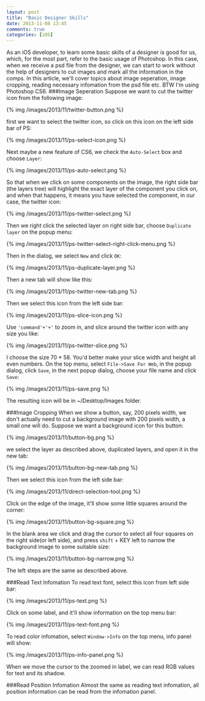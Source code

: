 ```yaml
---
layout: post
title: "Basic Designer Skills"
date: 2013-11-08 13:45
comments: true
categories: [iOS]
---
```


As an iOS developer, to learn some basic skills of a designer is good for us, which, for the most part, refer to the basic usage of Photoshop. In this case, when we receive a psd file from the designer, we can start to work without the help of designers to cut images and mark all the information in the comps. In this article, we'll cover topics about image seperation, image cropping, reading necessary infomation from the psd file etc. BTW I'm using Photoshop CS6.
###Image Seperation
Suppose we want to cut the twitter icon from the following image:

{% img /images/2013/11/twitter-button.png %}

first we want to select the twitter icon, so click on this icon on the left side bar of PS:

{% img /images/2013/11/ps-select-icon.png %}

Next maybe a new feature of CS6, we check the `Auto-Select` box and choose `Layer`:
 
{% img /images/2013/11/ps-auto-select.png %}

So that when we click on some components on the image, the right side bar (the layers tree) will highlight the exact layer of the component you click on, and when that happens, it means you have selected the component, in our case, the twitter icon:

{% img /images/2013/11/ps-twitter-select.png %}

Then we right click the selected layer on right side bar, choose `Duplicate layer` on the popup menu:

{% img /images/2013/11/ps-twitter-select-right-click-menu.png %}

Then in the dialog, we select `New` and click `OK`:

{% img /images/2013/11/ps-duplicate-layer.png %}

Then a new tab will show like this:

{% img /images/2013/11/ps-twitter-new-tab.png %}

Then we select this icon from the left side bar:

{% img /images/2013/11/ps-slice-icon.png %}

Use `'command'+'+'` to zoom in, and slice around the twitter icon with any size you like:

{% img /images/2013/11/ps-twitter-slice.png %}

I choose the size 70 * 58. You'd better make your slice width and height all even numbers. On the top menu, select `File->Save For Web`, in the popup dialog, click `Save`, in the next popup dialog, choose your file name and click `Save`:

{% img /images/2013/11/ps-save.png %}

The resulting icon will be in ~/Desktop/Images folder.

###Image Cropping
When we show a button, say, 200 pixels width, we don't actually need to cut a background image with 200 pixels width, a small one will do. Suppose we want a background icon for this button:

{% img /images/2013/11/button-bg.png %}

we select the layer as described above, duplicated layers, and open it in the new tab:

{% img /images/2013/11/button-bg-new-tab.png %}

Then we select this icon from the left side bar:

{% img /images/2013/11/direct-selection-tool.png %}

Click on the edge of the image, it'll show some little squares around the corner:

{% img /images/2013/11/button-bg-square.png %}

In the blank area we click and drag the cursor to select all four squares on the right side(or left side), and press `shift` + KEY left to narrow the background image to some suitable size:

{% img /images/2013/11/button-bg-narrow.png %}

The left steps are the same as described above.

###Read Text Infomation
To read text font, select this icon from left side bar:

{% img /images/2013/11/ps-text.png %}

Click on some label, and it'll show information on the top menu bar:

{% img /images/2013/11/ps-text-font.png %}

To read color infomation, select `Window->Info` on the top menu, info panel will show:

{% img /images/2013/11/ps-info-panel.png %}

When we move the cursor to the zoomed in label, we can read RGB values for text and its shadow.

###Read Position Infomation
Almost the same as reading text infomation, all position information can be read from the infomation panel. 

